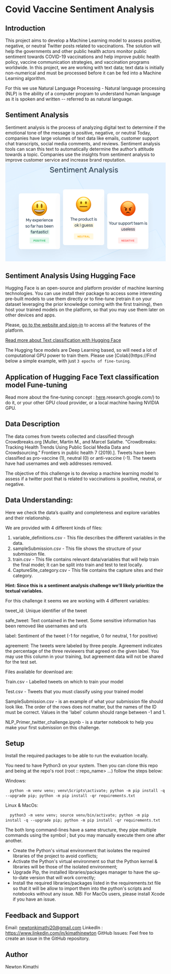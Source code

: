 
# Covid Vaccine Sentiment Analysis

## Introduction
This project aims to develop a Machine Learning model to assess positive, negative, or neutral Twitter posts related to vaccinations. The solution will help the governments and other public health actors monitor public sentiment towards COVID-19 vaccinations and help improve public health policy, vaccine communication strategies, and vaccination programs worldwide.
In this project, we are working with text data; text data is initially non-numerical and must be processed before it can be fed into a Machine Learning algorithm.

For this we use Natural Language Processing - Natural language processing (NLP) is the ability of a computer program to understand human language as it is spoken and written -- referred to as natural language.

## Sentiment Analysis
Sentiment analysis is the process of analyzing digital text to determine if the emotional tone of the message is positive, negative, or neutral Today, companies have large volumes of text data like emails, customer support chat transcripts, social media comments, and reviews. Sentiment analysis tools can scan this text to automatically determine the author’s attitude towards a topic. Companies use the insights from sentiment analysis to improve customer service and increase brand reputation.
![Sentiments](Images/sentiment.png)

## Sentiment Analysis Using Hugging Face

Hugging Face is an open-source and platform provider of machine learning technologies. You can use install their package to access some interesting pre-built models to use them directly or to fine-tune (retrain it on your dataset leveraging the prior knowledge coming with the first training), then host your trained models on the platform, so that you may use them later on other devices and apps.

Please, [go to the website and sign-in](https://huggingface.co/) to access all the features of the platform.

[Read more about Text classification with Hugging Face](https://huggingface.co/tasks/text-classification)

The Hugging face models are Deep Learning based, so will need a lot of computational GPU power to train them. Please use [Colab](https://Find below a simple example, with just `3 epochs of fine-tuning`. 

## Application of Hugging Face Text classification model Fune-tuning
Read more about the fine-tuning concept : [here](https://deeplizard.com/learn/video/5T-iXNNiwIs#:~:text=Fine%2Dtuning%20is%20a%20way,perform%20a%20second%20similar%20task.).research.google.com/) to do it, or your other GPU cloud provider, or a local machine having NVIDIA GPU.



## Data Description
The data comes from tweets collected and classified through Crowdbreaks.org [Muller, Martin M., and Marcel Salathe. "Crowdbreaks: Tracking Health Trends Using Public Social Media Data and Crowdsourcing." Frontiers in public health 7 (2019).]. Tweets have been classified as pro-vaccine (1), neutral (0) or anti-vaccine (-1). The tweets have had usernames and web addresses removed.

The objective of this challenge is to develop a machine learning model to assess if a twitter post that is related to vaccinations is positive, neutral, or negative.

## Data Understanding:

Here we check the data’s quality and completeness and explore variables and their relationship.

We are provided with 4 different kinds of files:

1. variable_definitions.csv - This file describes the different variables in the data.
2. sampleSubmission.csv - This file shows the structure of your submission file.
3. train.csv - This file contains relevant data/variables that will help train the final model; It can be split into train and test to test locally.
4. CaptureSite_category.csv - This file contains the capture sites and their category.

**Hint: Since this is a sentiment analysis challenge we’ll likely prioritize the textual variables.**

For this challenge it seems we are working with 4 different variables:

tweet_id: Unique identifier of the tweet

safe_tweet: Text contained in the tweet. Some sensitive information has been removed like usernames and urls

label: Sentiment of the tweet (-1 for negative, 0 for neutral, 1 for positive)

agreement: The tweets were labeled by three people. Agreement indicates the percentage of the three reviewers that agreed on the given label. You may use this column in your training, but agreement data will not be shared for the test set.

Files available for download are:

Train.csv - Labelled tweets on which to train your model

Test.csv - Tweets that you must classify using your trained model

SampleSubmission.csv - is an example of what your submission file should look like. The order of the rows does not matter, but the names of the ID must be correct. Values in the 'label' column should range between -1 and 1.

NLP_Primer_twitter_challenge.ipynb - is a starter notebook to help you make your first submission on this challenge.

## Setup
Install the required packages to be able to run the evaluation locally.

You need to have Python3 on your system. Then you can clone this repo and being at the repo's root (root :: repo_name> ...) follow the steps below:

Windows:
``````
  python -m venv venv; venv\Scripts\activate; python -m pip install -q --upgrade pip; python -m pip install -qr requirements.txt  
``````
Linux & MacOs:
``````
  python3 -m venv venv; source venv/bin/activate; python -m pip install -q --upgrade pip; python -m pip install -qr requirements.txt  
``````
The both long command-lines have a same structure, they pipe multiple commands using the symbol ; but you may manually execute them one after another.

* Create the Python's virtual environment that isolates the required libraries of the project to avoid conflicts;
* Activate the Python's virtual environment so that the Python kernel & libraries will be those of the isolated environment;
* Upgrade Pip, the installed libraries/packages manager to have the up-to-date version that will work correctly;
* Install the required libraries/packages listed in the requirements.txt file so that it will be allow to import them into the python's scripts and notebooks without any issue.
NB: For MacOs users, please install Xcode if you have an issue.

## Feedback and Support
Email: newtonkimathi20@gmail.com
LinkedIn : https://www.linkedin.com/in/kimathinewton
GitHub Issues: Feel free to create an issue in the GitHub repository.

## Author
Newton Kimathi